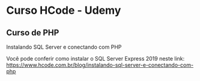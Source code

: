 # Curso HCode - Udemy

## Curso de PHP

Instalando SQL Server e conectando com PHP

Você pode conferir como instalar o SQL Server Express 2019 neste link: https://www.hcode.com.br/blog/instalando-sql-server-e-conectando-com-php